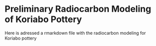 # Preliminary Radiocarbon Modeling of Koriabo Pottery

Here is adressed a rmarkdown file with the radiocarbon modeling for Koriabo pottery
